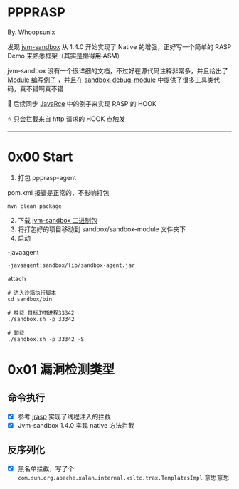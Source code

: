 # PPPRASP

By. Whoopsunix

发现 [jvm-sandbox](https://github.com/alibaba/jvm-sandbox) 从 1.4.0 开始实现了 Native 的增强，正好写一个简单的 RASP Demo 来熟悉框架（~~其实是懒得用 ASM~~）

jvm-sandbox 没有一个很详细的文档，不过好在源代码注释非常多，并且给出了 [Module 编写例子](https://github.com/oldmanpushcart/sandbox-module-example/blob/master/README.md) ，并且在 [sandbox-debug-module](https://github.com/alibaba/jvm-sandbox/blob/1.4.0/sandbox-debug-module) 中提供了很多工具类代码，真不错啊真不错

🚩 后续同步 [JavaRce](https://github.com/Whoopsunix/JavaRce) 中的例子来实现 RASP 的 HOOK

⭐️ 只会拦截来自 http 请求的 HOOK 点触发

---------------

# 0x00 Start

1. 打包 ppprasp-agent 

pom.xml 报错是正常的，不影响打包

```
mvn clean package
```

2. 下载 [jvm-sandbox 二进制包](https://github.com/alibaba/jvm-sandbox/releases)
3. 将打包好的项目移动到 sandbox/sandbox-module 文件夹下
4. 启动

-javaagent

```
-javaagent:sandbox/lib/sandbox-agent.jar
```

attach

```
# 进入沙箱执行脚本
cd sandbox/bin

# 挂载 目标JVM进程33342
./sandbox.sh -p 33342

# 卸载
./sandbox.sh -p 33342 -S
```

# 0x01 漏洞检测类型

## 命令执行

- [x] 参考 [jrasp](https://github.com/jvm-rasp/jrasp-agent) 实现了线程注入的拦截
- [x] Jvm-sandbox 1.4.0 实现 native 方法拦截

## 反序列化

- [x] 黑名单拦截，写了个 `com.sun.org.apache.xalan.internal.xsltc.trax.TemplatesImpl` 意思意思



